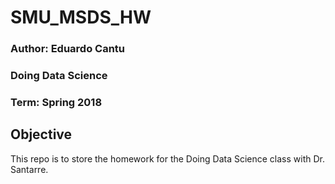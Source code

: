 # SMU_MSDS_HW
### Author: Eduardo Cantu
### Doing Data Science
### Term: Spring 2018

## Objective
This repo is to store the homework for the Doing Data Science class with Dr. Santarre.
